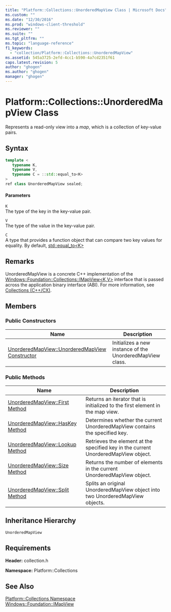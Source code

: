 ```yaml
---
title: "Platform::Collections::UnorderedMapView Class | Microsoft Docs"
ms.custom: ""
ms.date: "12/30/2016"
ms.prod: "windows-client-threshold"
ms.reviewer: ""
ms.suite: ""
ms.tgt_pltfrm: ""
ms.topic: "language-reference"
f1_keywords: 
  - "collection/Platform::Collections::UnorderedMapView"
ms.assetid: 545a3725-2efd-4cc1-b590-4a7cd2351f61
caps.latest.revision: 5
author: "ghogen"
ms.author: "ghogen"
manager: "ghogen"
---
```

# Platform::Collections::UnorderedMapView Class
Represents a read-only view into a *map*, which is a collection of key-value pairs.  
  
## Syntax  
  
```cpp  
template <  
   typename K,  
   typename V,  
   typename C = ::std::equal_to<K>  
>  
ref class UnorderedMapView sealed;  
```  
  
#### Parameters  
 `K`  
 The type of the key in the key-value pair.  
  
 `V`  
 The type of the value in the key-value pair.  
  
 `C`  
 A type that provides a function object that can compare two key values for equality. By default, [std::equal_to\<K>](../Topic/equal_to%20Struct.md)  
  
## Remarks  
 UnorderedMapView is a concrete C++ implementation of the [Windows::Foundation::Collections::IMapView\<K,V>](http://go.microsoft.com/fwlink/p/?LinkId=262409) interface that is passed across the application binary interface (ABI). For more information, see [Collections (C++/CX)](../cppcx/collections-c-cx.md).  
  
## Members  
  
### Public Constructors  
  
|Name|Description|  
|----------|-----------------|  
|[UnorderedMapView::UnorderedMapView Constructor](../cppcx/unorderedmapview-unorderedmapview-constructor.md)|Initializes a new instance of the UnorderedMapView class.|  
  
### Public Methods  
  
|Name|Description|  
|----------|-----------------|  
|[UnorderedMapView::First Method](../cppcx/unorderedmapview-first-method.md)|Returns an iterator that is initialized to the first element in the map view.|  
|[UnorderedMapView::HasKey Method](../cppcx/unorderedmapview-haskey-method.md)|Determines whether the current UnorderedMapView contains the specified key.|  
|[UnorderedMapView::Lookup Method](../cppcx/unorderedmapview-lookup-method.md)|Retrieves the element at the specified key in the current UnorderedMapView object.|  
|[UnorderedMapView::Size Method](../cppcx/unorderedmapview-size-method.md)|Returns the number of elements in the current UnorderedMapView object.|  
|[UnorderedMapView::Split Method](../cppcx/unorderedmapview-split-method.md)|Splits an original UnorderedMapView object into two UnorderedMapView objects.|  
  
## Inheritance Hierarchy  
 `UnorderedMapView`  
  
## Requirements  
 **Header:** collection.h  
  
 **Namespace:** Platform::Collections  
  
## See Also  
 [Platform::Collections Namespace](../cppcx/platform-collections-namespace.md)   
 [Windows::Foundation::IMapView](http://go.microsoft.com/fwlink/p/?LinkId=262409)